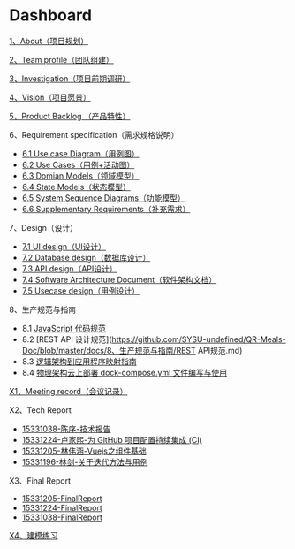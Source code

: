# Dashboard
[1、About（项目规划）](https://github.com/SYSU-undefined/QR-Meals-Doc/blob/master/docs/1、About（项目规划）/项目规划.md)

[2、Team profile（团队组建）](https://github.com/SYSU-undefined/QR-Meals-Doc/blob/master/docs/2、Team%20profile（团队组建）/团队组建.md)

[3、Investigation（项目前期调研）](https://github.com/SYSU-undefined/QR-Meals-Doc/blob/master/docs/3、Investigation（项目前期调研）/项目前期调研.md)

[4、Vision（项目愿景）](https://github.com/SYSU-undefined/QR-Meals-Doc/blob/master/docs/4、Vision（项目愿景）/项目愿景.md)

[5、Product Backlog （产品特性）](https://github.com/SYSU-undefined/QR-Meals-Doc/blob/master/docs/5、Product%20Backlog（产品特性）/产品特性.md)

6、Requirement specification（需求规格说明）
- [6.1 Use case Diagram（用例图）](https://github.com/SYSU-undefined/QR-Meals-Doc/blob/master/docs/6、Requirement%20specification（需求规格说明）/6.1%20Use%20case%20Diagram（用例图）)
- [6.2 Use Cases（用例+活动图）](https://github.com/SYSU-undefined/QR-Meals-Doc/blob/master/docs/6、Requirement%20specification（需求规格说明）/6.2%20Use%20Cases（用例+活动图）/用例+活动图.md)
- [6.3 Domian Models（领域模型）](https://github.com/SYSU-undefined/QR-Meals-Doc/blob/master/docs/6、Requirement%20specification（需求规格说明）/6.3%20Domian%20Models（领域模型）/领域模型.md)
- [6.4 State Models（状态模型）](https://github.com/SYSU-undefined/QR-Meals-Doc/blob/master/docs/6、Requirement%20specification（需求规格说明）/6.4%20State%20Models（状态模型）/状态模型.md)
- [6.5 System Sequence Diagrams（功能模型）](https://github.com/SYSU-undefined/QR-Meals-Doc/blob/master/docs/6、Requirement%20specification（需求规格说明）/6.5%20System%20Sequence%20Diagrams（功能模型）/功能模型.md)
- [6.6 Supplementary Requirements（补充需求）](https://github.com/SYSU-undefined/QR-Meals-Doc/blob/master/docs/6、Requirement%20specification（需求规格说明）/6.6%20Supplementary%20Requirements（补充需求）/补充需求.md)

7、Design（设计）
- [7.1 UI design（UI设计）](https://github.com/SYSU-undefined/QR-Meals-Doc/blob/master/docs/7、Design（设计）/7.1%20UI%20design（UI设计）/UI设计.md)
- [7.2 Database design（数据库设计）](https://github.com/SYSU-undefined/QR-Meals-Doc/blob/master/docs/7、Design（设计）/7.2%20Database%20design（数据库设计）/数据库设计.md)
- [7.3 API design（API设计）](https://github.com/SYSU-undefined/QR-Meals-SE/blob/master/https://github.com/SYSU-undefined/QR-Meals-Doc/blob/master/docs/API.md)
- [7.4 Software Architecture Document（软件架构文档）](https://github.com/SYSU-undefined/QR-Meals-Doc/blob/master/docs/7、Design（设计）/7.4%20Software%20Architecture%20Document（软件架构文档）/软件架构文档.md)
- [7.5 Usecase design（用例设计）](https://github.com/SYSU-undefined/QR-Meals-Doc/blob/master/docs/7、Design（设计）/7.5%20Usecase%20design（用例设计）/用例设计.md)

8、生产规范与指南
- 8.1 [JavaScript 代码规范](https://github.com/SYSU-undefined/QR-Meals-Doc/blob/master/docs/8、生产规范与指南/生产规范指南.md)
- 8.2 [REST API 设计规范](https://github.com/SYSU-undefined/QR-Meals-Doc/blob/master/docs/8、生产规范与指南/REST API规范.md)
- 8.3 [逻辑架构到应用程序映射指南](https://github.com/SYSU-undefined/QR-Meals-Doc/blob/master/docs/8、生产规范与指南/逻辑架构到应用程序映射指南.md)
- 8.4 [物理架构云上部署 dock-compose.yml 文件编写与使用](https://github.com/SYSU-undefined/QR-Meals-Doc/blob/master/docs/8、生产规范与指南/docker-compose.md)

[X1、Meeting record（会议记录）](https://github.com/SYSU-undefined/QR-Meals-Doc/blob/master/docs/X1、Meeting%20record（会议记录）/会议记录.md)

X2、Tech Report
- [15331038-陈序-技术报告](https://pak-choi.github.io/系统分析与设计/2018/04/15/SAAD-Report)
- [15331224-卢家熙-为 GitHub 项目配置持续集成 (CI)](https://daddytrap.github.io/tutorial/github/2018/04/10/travis-ci-tutorial.html)
- [15331205-林伟涵-Vuejs之组件基础](https://www.jianshu.com/p/95646734fb4c)
- [15331196-林剑-关于迭代方法与用例](http://blog.resetbypear.com/2018-04-15/%E5%85%B3%E4%BA%8E%E8%BF%AD%E4%BB%A3%E6%96%B9%E6%B3%95%E4%B8%8E%E7%94%A8%E4%BE%8B/)

X3、Final Report
- [15331205-FinalReport](https://github.com/SYSU-undefined/QR-Meals-Doc/blob/master/docs/X3、Final%20Report/个人报告/15331205-FinalReport.md)
- [15331224-FinalReport](https://github.com/SYSU-undefined/QR-Meals-Doc/blob/master/docs/X3、Final%20Report/个人报告/15331224-FinalReport.md)
- [15331038-FinalReport](https://github.com/SYSU-undefined/QR-Meals-Doc/blob/master/docs/X3、Final%20Report/个人报告/15331038-FinalReport.md)

[X4、建模练习](https://github.com/SYSU-undefined/QR-Meals-Doc/blob/master/docs/X4、建模练习)
